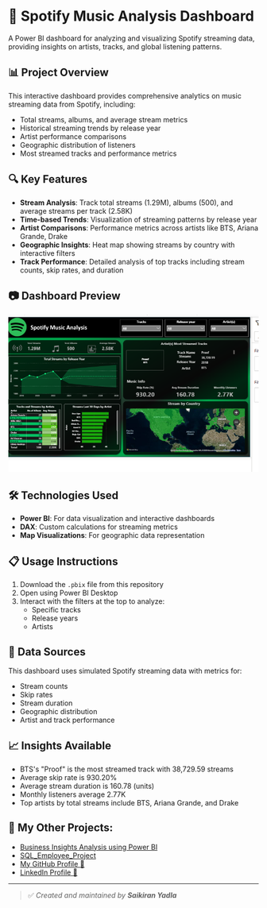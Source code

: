 # 🎵 Spotify Music Analysis Dashboard

A Power BI dashboard for analyzing and visualizing Spotify streaming data, providing insights on artists, tracks, and global listening patterns.

## 📊 Project Overview

This interactive dashboard provides comprehensive analytics on music streaming data from Spotify, including:

- Total streams, albums, and average stream metrics
- Historical streaming trends by release year
- Artist performance comparisons
- Geographic distribution of listeners
- Most streamed tracks and performance metrics

## 🔍 Key Features

- **Stream Analysis**: Track total streams (1.29M), albums (500), and average streams per track (2.58K)
- **Time-based Trends**: Visualization of streaming patterns by release year
- **Artist Comparisons**: Performance metrics across artists like BTS, Ariana Grande, Drake
- **Geographic Insights**: Heat map showing streams by country with interactive filters
- **Track Performance**: Detailed analysis of top tracks including stream counts, skip rates, and duration

## 📷 Dashboard Preview

![Spotify Analytics Dashboard](spotify_dashboard.png)

## 🛠️ Technologies Used

- **Power BI**: For data visualization and interactive dashboards
- **DAX**: Custom calculations for streaming metrics
- **Map Visualizations**: For geographic data representation

## 📋 Usage Instructions

1. Download the `.pbix` file from this repository
2. Open using Power BI Desktop
3. Interact with the filters at the top to analyze:
   - Specific tracks
   - Release years
   - Artists

## 🔄 Data Sources

This dashboard uses simulated Spotify streaming data with metrics for:
- Stream counts
- Skip rates
- Stream duration
- Geographic distribution
- Artist and track performance

## 📈 Insights Available

- BTS's "Proof" is the most streamed track with 38,729.59 streams
- Average skip rate is 930.20%
- Average stream duration is 160.78 (units)
- Monthly listeners average 2.77K
- Top artists by total streams include BTS, Ariana Grande, and Drake


## 🔗 My Other Projects:
- [Business Insights Analysis using Power BI](https://github.com/Kiran8897/Business-Insights-Analysis-using-PowerBI)
- [SQL_Employee_Project](https://github.com/Kiran8897/SQL_Employee_-Project)
- [My GitHub Profile 🧠](https://github.com/Kiran8897)
- [LinkedIn Profile 👋](https://www.linkedin.com/in/saikiran-yadla-897304198/)

---

> ✅ _Created and maintained by **Saikiran Yadla**_
